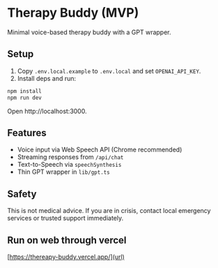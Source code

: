 # Therapy Buddy (MVP)

Minimal voice-based therapy buddy with a GPT wrapper.

## Setup

1. Copy `.env.local.example` to `.env.local` and set `OPENAI_API_KEY`.
2. Install deps and run:

```bash
npm install
npm run dev
```

Open http://localhost:3000.

## Features

- Voice input via Web Speech API (Chrome recommended)
- Streaming responses from `/api/chat`
- Text-to-Speech via `speechSynthesis`
- Thin GPT wrapper in `lib/gpt.ts`

## Safety

This is not medical advice. If you are in crisis, contact local emergency services or trusted support immediately.

## Run on web through vercel
[https://thereapy-buddy.vercel.app/](url)
